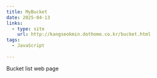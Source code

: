 ```yaml
---
title: MyBucket
date: 2025-04-13
links:
  - type: site
    url: http://kangseokmin.dothome.co.kr/bucket.html
tags:
  - JavaScript
  
---
```


Bucket list web page
<!--more-->
